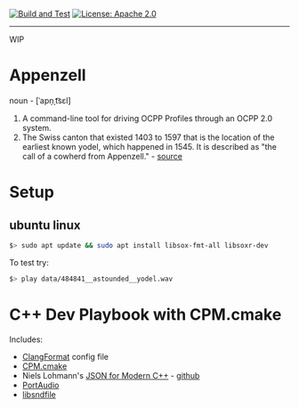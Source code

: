[![Build and Test](https://github.com/devplaybooks/cpp_cmake_cpm/actions/workflows/CI.yml/badge.svg)](https://github.com/devplaybooks/cpp_cmake_cpm/actions/workflows/CI.yml)
[![License: Apache 2.0](https://img.shields.io/badge/license-Apache%202.0-blue?style=flat-square)](LICENSE-APACHE)

---

WIP

# Appenzell

noun - [ˈapn̩ˌt͡sɛl]

1. A command-line tool for driving OCPP Profiles through an OCPP 2.0 system.
2. The Swiss canton that existed 1403 to 1597 that is the location of the earliest known yodel, which happened in 1545. It is described as "the call of a cowherd from Appenzell." - [source](https://en.wikipedia.org/wiki/Yodeling#History_of_Alpine_yodeling)

# Setup

## ubuntu linux

```bash
$> sudo apt update && sudo apt install libsox-fmt-all libsoxr-dev
```

To test try:

```bash
$> play data/484841__astounded__yodel.wav
```

# C++ Dev Playbook with CPM.cmake

Includes:

* [ClangFormat](https://clang.llvm.org/docs/ClangFormat.html) config file
* [CPM.cmake](https://github.com/cpm-cmake/CPM.cmake)
* Niels Lohmann's [JSON for Modern C++](https://json.nlohmann.me/) - [github](https://github.com/nlohmann/json)
* [PortAudio](https://github.com/PortAudio/portaudio)
* [libsndfile](https://github.com/libsndfile/libsndfile)
